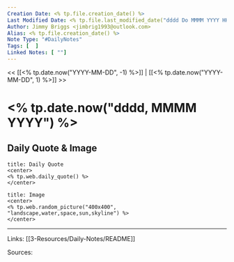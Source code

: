 ```yaml
---
Creation Date: <% tp.file.creation_date() %>
Last Modified Date: <% tp.file.last_modified_date("dddd Do MMMM YYYY HH:mm:ss") %>
Author: Jimmy Briggs <jimbrig1993@outlook.com>
Alias: <% tp.file.creation_date() %>
Note Type: "#DailyNotes"
Tags: [  ]
Linked Notes: [ ""]
---
```


<< [[<% tp.date.now("YYYY-MM-DD", -1) %>]] | [[<% tp.date.now("YYYY-MM-DD", 1) %>]] >>

# <% tp.date.now("dddd, MMMM YYYY") %>

## Daily Quote & Image

```ad-quote
title: Daily Quote
<center>
<% tp.web.daily_quote() %>
</center>
```

```ad-info
title: Image
<center>
<% tp.web.random_picture("400x400", "landscape,water,space,sun,skyline") %>
</center>
```

***

Links: [[3-Resources/Daily-Notes/README]]

Sources: 